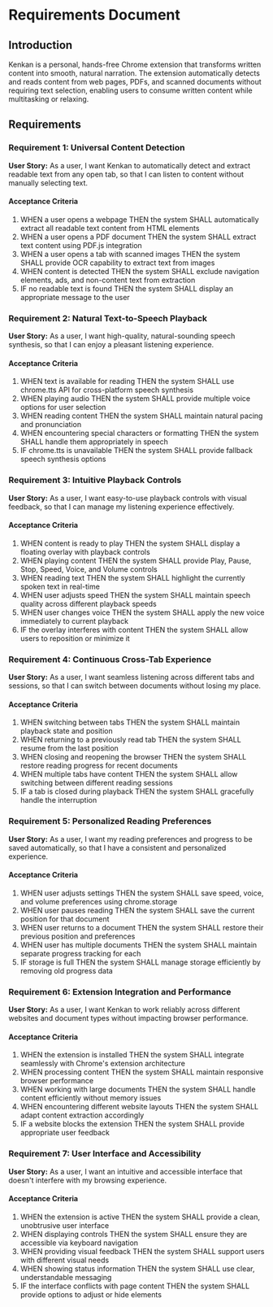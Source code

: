 # Requirements Document

## Introduction

Kenkan is a personal, hands-free Chrome extension that transforms written content into smooth, natural narration. The extension automatically detects and reads content from web pages, PDFs, and scanned documents without requiring text selection, enabling users to consume written content while multitasking or relaxing.

## Requirements

### Requirement 1: Universal Content Detection

**User Story:** As a user, I want Kenkan to automatically detect and extract readable text from any open tab, so that I can listen to content without manually selecting text.

#### Acceptance Criteria

1. WHEN a user opens a webpage THEN the system SHALL automatically extract all readable text content from HTML elements
2. WHEN a user opens a PDF document THEN the system SHALL extract text content using PDF.js integration
3. WHEN a user opens a tab with scanned images THEN the system SHALL provide OCR capability to extract text from images
4. WHEN content is detected THEN the system SHALL exclude navigation elements, ads, and non-content text from extraction
5. IF no readable text is found THEN the system SHALL display an appropriate message to the user

### Requirement 2: Natural Text-to-Speech Playback

**User Story:** As a user, I want high-quality, natural-sounding speech synthesis, so that I can enjoy a pleasant listening experience.

#### Acceptance Criteria

1. WHEN text is available for reading THEN the system SHALL use chrome.tts API for cross-platform speech synthesis
2. WHEN playing audio THEN the system SHALL provide multiple voice options for user selection
3. WHEN reading content THEN the system SHALL maintain natural pacing and pronunciation
4. WHEN encountering special characters or formatting THEN the system SHALL handle them appropriately in speech
5. IF chrome.tts is unavailable THEN the system SHALL provide fallback speech synthesis options

### Requirement 3: Intuitive Playback Controls

**User Story:** As a user, I want easy-to-use playback controls with visual feedback, so that I can manage my listening experience effectively.

#### Acceptance Criteria

1. WHEN content is ready to play THEN the system SHALL display a floating overlay with playback controls
2. WHEN playing content THEN the system SHALL provide Play, Pause, Stop, Speed, Voice, and Volume controls
3. WHEN reading text THEN the system SHALL highlight the currently spoken text in real-time
4. WHEN user adjusts speed THEN the system SHALL maintain speech quality across different playback speeds
5. WHEN user changes voice THEN the system SHALL apply the new voice immediately to current playback
6. IF the overlay interferes with content THEN the system SHALL allow users to reposition or minimize it

### Requirement 4: Continuous Cross-Tab Experience

**User Story:** As a user, I want seamless listening across different tabs and sessions, so that I can switch between documents without losing my place.

#### Acceptance Criteria

1. WHEN switching between tabs THEN the system SHALL maintain playback state and position
2. WHEN returning to a previously read tab THEN the system SHALL resume from the last position
3. WHEN closing and reopening the browser THEN the system SHALL restore reading progress for recent documents
4. WHEN multiple tabs have content THEN the system SHALL allow switching between different reading sessions
5. IF a tab is closed during playback THEN the system SHALL gracefully handle the interruption

### Requirement 5: Personalized Reading Preferences

**User Story:** As a user, I want my reading preferences and progress to be saved automatically, so that I have a consistent and personalized experience.

#### Acceptance Criteria

1. WHEN user adjusts settings THEN the system SHALL save speed, voice, and volume preferences using chrome.storage
2. WHEN user pauses reading THEN the system SHALL save the current position for that document
3. WHEN user returns to a document THEN the system SHALL restore their previous position and preferences
4. WHEN user has multiple documents THEN the system SHALL maintain separate progress tracking for each
5. IF storage is full THEN the system SHALL manage storage efficiently by removing old progress data

### Requirement 6: Extension Integration and Performance

**User Story:** As a user, I want Kenkan to work reliably across different websites and document types without impacting browser performance.

#### Acceptance Criteria

1. WHEN the extension is installed THEN the system SHALL integrate seamlessly with Chrome's extension architecture
2. WHEN processing content THEN the system SHALL maintain responsive browser performance
3. WHEN working with large documents THEN the system SHALL handle content efficiently without memory issues
4. WHEN encountering different website layouts THEN the system SHALL adapt content extraction accordingly
5. IF a website blocks the extension THEN the system SHALL provide appropriate user feedback

### Requirement 7: User Interface and Accessibility

**User Story:** As a user, I want an intuitive and accessible interface that doesn't interfere with my browsing experience.

#### Acceptance Criteria

1. WHEN the extension is active THEN the system SHALL provide a clean, unobtrusive user interface
2. WHEN displaying controls THEN the system SHALL ensure they are accessible via keyboard navigation
3. WHEN providing visual feedback THEN the system SHALL support users with different visual needs
4. WHEN showing status information THEN the system SHALL use clear, understandable messaging
5. IF the interface conflicts with page content THEN the system SHALL provide options to adjust or hide elements